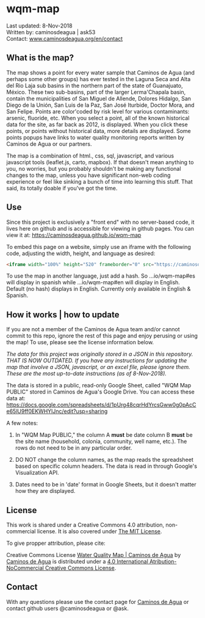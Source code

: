 # wqm-map
Last updated: 8-Nov-2018  
Written by: caminosdeagua | ask53   
Contact: www.caminosdeagua.org/en/contact  

## What is the map?
The map shows a point for every water sample that Caminos de Agua (and perhaps some other groups) has ever tested in the Laguna Seca and Alta del Rio Laja sub basins in the northern part of the state of Guanajuato, México. These two sub-basins, part of the larger Lerma'Chapala basin, contain the municipalities of San Miguel de Allende, Dolores Hidalgo, San Diego de la Unión, San Luis de la Paz, San José Iturbide, Doctor Mora, and San Felipe. Points are color'coded by risk level for various contaminants: arsenic, fluoride, etc. When you select a point, all of the known historical data for the site, as far back as 2012, is displayed. When you click these points, or points without historical data, more details are displayed. Some points popups have links to water quality monitoring reports written by Caminos de Agua or our partners.

The map is a combination of html., css, sql, javascript, and various javascript tools (leaflet.js, carto, mapbox). If that doesn't mean anything to you, no worries, but you probably shouldn't be making any functional changes to the map, unless you have significant non-web coding experience or feel like sinking a bunch of time into learning this stuff. That said, its totally doable if you've got the time. 

## Use
Since this project is exclusively a "front end" with no server-based code, it lives here on github and is accessible for viewing in github pages. You can view it at: https://caminosdeagua.github.io/wqm-map

To embed this page on a website, simply use an iframe with the following code, adjusting the width, height, and language as desired:

```html
<iframe width="100%" height="520" frameborder="0" src="https://caminosdeagua.github.io/wqm-map#en" allowfullscreen webkitallowfullscreen mozallowfullscreen oallowfullscreen msallowfullscreen></iframe>
```

To use the map in another language, just add a hash. So ...io/wqm-map#es will display in spanish while ...io/wqm-map#en will display in English. Default (no hash) displays in English. Currently only available in English & Spanish.

## How it works | how to update
If you are not a member of the Caminos de Agua team and/or cannot commit to this repo, ignore the rest of this page and enjoy perusing or using the map! To use, please see the license information below. 

*The data for this project was originally stored in a JSON in this repository. THAT IS NOW OUTDATED. If you have any instructions for updating the map that involve a JSON, javascript, or an excel file, please ignore them. These are the most up-to-date instructions (as of 8-Nov-2018).*

The data is stored in a public, read-only Google Sheet, called "WQM Map PUBLIC" stored in Caminos de Agua's Google Drive. You can access these data at:
https://docs.google.com/spreadsheets/d/1pUrg48cqrHdYrcsGww0g0pAcCe65lU9ff0EKWHYlJnc/edit?usp=sharing

A few notes:
1. In "WQM Map PUBLIC," the column A **must** be date column B **must** be the site name (household, colonia, community, well name, etc.). The rows do not need to be in any particular order.

2. DO NOT change the column names, as the map reads the spreadsheet based on specific column headers. The data is read in through Google's Visualization API. 

3. Dates need to be in 'date' format in Google Sheets, but it doesn't matter how they are displayed. 

## License
This work is shared under a Creative Commons 4.0 attribution, non-commercial license. It is also covered under [The MIT License](https://opensource.org/licenses/MIT). 

To give propper attribution, please cite:

Creative Commons License
[Water Quality Map | Caminos de Agua](https://caminosdeagua.github.io/wqm-map) by [Caminos de Agua](https://www.caminosdeagua.org) is distributed under a [4.0 International Atribution-NoCommercial Creative Commons License](https://creativecommons.org/share-your-work/licensing-types-examples/).

## Contact
With any questions please use the contact page for [Caminos de Agua](caminosdeagua.org) or contact github users @caminosdeagua or @ask. 


